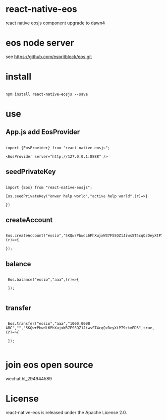 # react-native-eos

react native eosjs component upgrade to dawn4

# eos node server


see https://github.com/espritblock/eos.git

# install

```

npm install react-native-eosjs --save

```

# use

## App.js add EosProvider

```

import {EosProvider} from "react-native-eosjs";

<EosProvider server="http://127.0.0.1:8888" />

```

## seedPrivateKey

```

import {Eos} from "react-native-eosjs";

Eos.seedPrivateKey("onwer help world","active help world",(r)=>{

})

```

## createAccount

```

Eos.createAccount("eosio","5KQwrPbwdL6PhXujxW37FSSQZ1JiwsST4cqQzDeyXtP79zkvFD3","aaa",onwerPublic,activePublic,(r)=>{

});

```

## balance

```

 Eos.balance("eosio","aaa",(r)=>{
 
 });
 
 ```

## transfer

```

 Eos.transfer("eosio","aaa","1000.0000 ABC","","5KQwrPbwdL6PhXujxW37FSSQZ1JiwsST4cqQzDeyXtP79zkvFD3",true,(r)=>{

 });
 
 ```
 
# join eos open source 

wechat hl_294944589
 

# License

react-native-eos is released under the Apache License 2.0.
